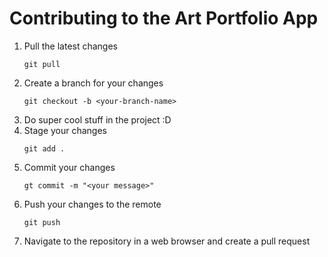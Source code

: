 # Contributing to the Art Portfolio App

1. Pull the latest changes
    ```
    git pull
    ```
2. Create a branch for your changes
    ```
    git checkout -b <your-branch-name>
    ```
3. Do super cool stuff in the project :D
4. Stage your changes
    ```
    git add .
    ```
5. Commit your changes
    ```
    gt commit -m "<your message>"
    ```
6. Push your changes to the remote
    ```
    git push
    ```
7. Navigate to the repository in a web browser and create a pull request
